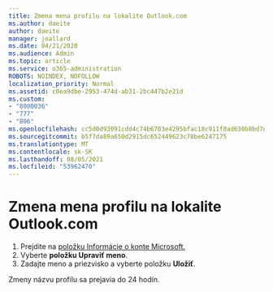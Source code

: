 ```yaml
---
title: Zmena mena profilu na lokalite Outlook.com
ms.author: daeite
author: daeite
manager: joallard
ms.date: 04/21/2020
ms.audience: Admin
ms.topic: article
ms.service: o365-administration
ROBOTS: NOINDEX, NOFOLLOW
localization_priority: Normal
ms.assetid: c0ea9dbe-2953-474d-ab31-2bc447b2e21d
ms.custom:
- "8000036"
- "777"
- "806"
ms.openlocfilehash: cc5d0d93091cdd4c74b6703e4295bfac18c911f8ad630b8bd7db5a17b1ffb9d0
ms.sourcegitcommit: b5f7da89a650d2915dc652449623c78be6247175
ms.translationtype: MT
ms.contentlocale: sk-SK
ms.lasthandoff: 08/05/2021
ms.locfileid: "53962470"
---
```

# <a name="change-your-profile-name-in-outlookcom"></a>Zmena mena profilu na lokalite Outlook.com

1. Prejdite na [položku Informácie o konte Microsoft.](https://go.microsoft.com/fwlink/p/?linkid=860841)
2. Vyberte **položku Upraviť meno**.
3. Zadajte meno a priezvisko a vyberte položku **Uložiť**.

Zmeny názvu profilu sa prejavia do 24 hodín.